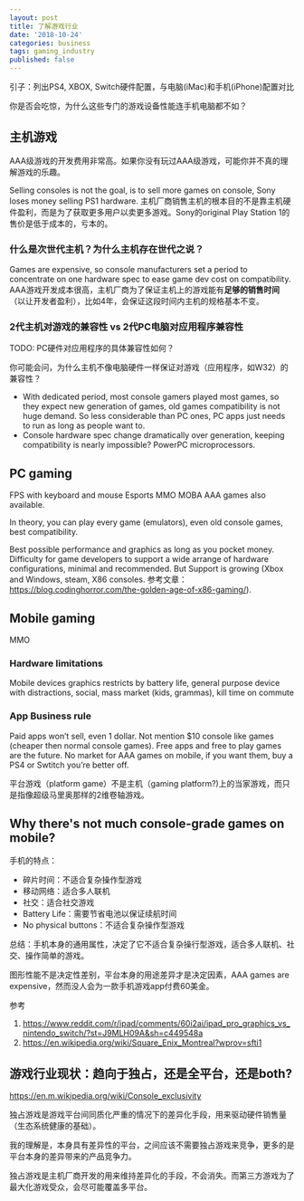 ```yaml
---
layout: post
title: 了解游戏行业
date: '2018-10-24'
categories: business
tags: gaming_industry
published: false
---
```


引子：列出PS4, XBOX, Switch硬件配置，与电脑(iMac)和手机(iPhone)配置对比

你是否会吃惊，为什么这些专门的游戏设备性能连手机电脑都不如？

## 主机游戏
AAA级游戏的开发费用非常高。如果你没有玩过AAA级游戏，可能你并不真的理解游戏的乐趣。

Selling consoles is not the goal, is to sell more games on console, Sony loses money selling PS1 hardware.
主机厂商销售主机的根本目的不是靠主机硬件盈利，而是为了获取更多用户以卖更多游戏。Sony的original Play Station 1的售价是低于成本的，亏本的。

### 什么是次世代主机？为什么主机存在世代之说？
Games are expensive, so console manufacturers set a period to concentrate on one hardware spec to ease game dev cost on compatibility. 
AAA游戏开发成本很高，主机厂商为了保证主机上的游戏能有**足够的销售时间**（以让开发者盈利），比如4年，会保证这段时间内主机的规格基本不变。

### 2代主机对游戏的兼容性 vs 2代PC电脑对应用程序兼容性
TODO: PC硬件对应用程序的具体兼容性如何？

你可能会问，为什么主机不像电脑硬件一样保证对游戏（应用程序，如W32）的兼容性？

- With dedicated period, most console gamers played most games, so they expect new generation of games, old games compatibility is not huge demand. So less considerable than PC ones, PC apps just needs to run as long as people want to.
- Console hardware spec change dramatically over generation, keeping compatibility is nearly impossible? PowerPC microprocessors.

## PC gaming
FPS with keyboard and mouse
Esports
MMO
MOBA
AAA games also available.

In theory, you can play every game (emulators), even old console games, best compatibility.

Best possible performance and graphics as long as you pocket money. Difficulty for game developers to support a wide arrange of hardware configurations, minimal and recommended. But Support is growing (Xbox and Windows, steam, X86 consoles. 参考文章：https://blog.codinghorror.com/the-golden-age-of-x86-gaming/).

## Mobile gaming
MMO

### Hardware limitations
Mobile devices graphics restricts by battery life, general purpose device with distractions, social, mass market (kids, grammas), kill time on commute

### App Business rule
Paid apps won’t sell, even 1 dollar. Not mention $10 console like games (cheaper then normal console games). Free apps and free to play games are the future.
No market for AAA games on mobile, if you want them, buy a PS4 or Swtitch you’re better off.


平台游戏（platform game）不是主机（gaming platform?)上的当家游戏，而只是指像超级马里奥那样的2维卷轴游戏。


## Why there's not much console-grade games on mobile?

手机的特点：

- 碎片时间：不适合复杂操作型游戏
- 移动网络：适合多人联机
- 社交：适合社交游戏
- Battery Life：需要节省电池以保证续航时间
- No physical buttons：不适合复杂操作型游戏

总结：手机本身的通用属性，决定了它不适合复杂操行型游戏，适合多人联机、社交、操作简单的游戏。


图形性能不是决定性差别，平台本身的用途差异才是决定因素，AAA games are expensive，然而没人会为一款手机游戏app付费60美金。

参考
1. https://www.reddit.com/r/ipad/comments/60i2ai/ipad_pro_graphics_vs_nintendo_switch/?st=J9MLH09A&sh=c449548a
2. https://en.wikipedia.org/wiki/Square_Enix_Montreal?wprov=sfti1


## 游戏行业现状：趋向于独占，还是全平台，还是both?

https://en.m.wikipedia.org/wiki/Console_exclusivity

独占游戏是游戏平台间同质化严重的情况下的差异化手段，用来驱动硬件销售量（生态系统健康的基础）。

我的理解是，本身具有差异性的平台，之间应该不需要独占游戏来竞争，更多的是平台本身的差异带来的产品竞争力。

独占游戏是主机厂商开发的用来维持差异化的手段，不会消失。而第三方游戏为了最大化游戏受众，会尽可能覆盖多平台。
